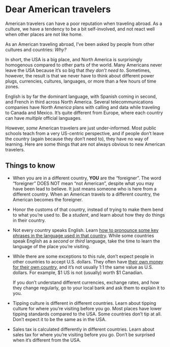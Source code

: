 # Dear American travelers

American travelers can have a poor reputation when traveling abroad. As a culture, we have a tendency to be a bit self-involved, and not react well when other places are not like home.

As an American traveling abroad, I’ve been asked by people from other cultures and countries: _Why?_

In short, the USA is a big place, and North America is surprisingly homogenous compared to other parts of the world. Many Americans never leave the USA because it’s so big that _they don’t need to_. Sometimes, however, the result is that we never have to think about different power plugs, currencies, cultures, languages, or more than a few hours of time zones.

English is by far the dominant language, with Spanish coming in second, and French in third across North America. Several telecommunications companies have _North America_ plans with calling and data while traveling to Canada and Mexico. It’s quite different from Europe, where each country can have _multiple_ official languages.

However, _some_ American travelers are just under-informed. Most public schools teach from a very US-centric perspective, and if people don’t leave the country (again because they don’t need to), they have no way of learning. Here are some things that are not always obvious to new American travelers.

## Things to know

* When you are in a different country, **YOU** are the “foreigner”. The word “foreigner” DOES NOT mean “not American”, despite what you may have been lead to believe. It just means someone who is here from a different country. When an American travels to a different country, the American becomes the foreigner.

* Honor the customs of that country, instead of trying to make them bend to what you’re used to. Be a _student_, and learn about how they do things in their country.

* Not every country speaks English. Learn [how to pronounce some key phrases in the language used in that country](https://translate.google.com). While some countries speak English as a _second_ or _third_ language, take the time to learn the language of the place you’re visiting.

* While there are some exceptions to this rule, don’t expect people in other countries to accept U.S. dollars. They often have [their own money for their own country](https://currency.world/exchange_rates/all), and it’s not usually 1:1 the same value as U.S. dollars. For example, $1 US is not (usually) worth $1 Canadian.

    If you don’t understand different currencies, exchange rates, and how they change regularly, go to your local bank and ask them to explain it to you.

* Tipping culture is different in different countries. Learn about tipping culture for where you’re visiting before you go. Most places have lower tipping standards compared to the USA. Some countries don’t tip at all. Don’t expect it to be the same as in the USA.

* Sales tax is calculated differently in different countries. Learn about sales tax for where you’re visiting before you go. Don’t be surprised when it’s different from the USA.
